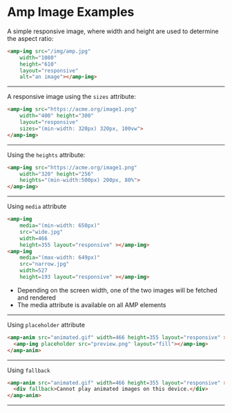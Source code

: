 # Amp Image Examples

A simple responsive image, where width and height are used to determine the aspect ratio:
```html
<amp-img src="/img/amp.jpg"
    width="1080"
    height="610"
    layout="responsive"
    alt="an image"></amp-img>
```
---
A responsive image using the `sizes` attribute:
```html
<amp-img src="https://acme.org/image1.png"
    width="400" height="300"
    layout="responsive"
    sizes="(min-width: 320px) 320px, 100vw">
</amp-img>
```
---
Using the `heights` attribute:
```html
<amp-img src="https://acme.org/image1.png"
    width="320" height="256"
    heights="(min-width:500px) 200px, 80%">
</amp-img>
```
---
Using `media` attribute
```html
<amp-img
    media="(min-width: 650px)"
    src="wide.jpg"
    width=466
    height=355 layout="responsive" ></amp-img>
<amp-img
    media="(max-width: 649px)"
    src="narrow.jpg"
    width=527
    height=193 layout="responsive" ></amp-img>
```
* Depending on the screen width, one of the two images will be fetched and rendered
* The media attribute is available on all AMP elements
---
Using `placeholder` attribute
```html
<amp-anim src="animated.gif" width=466 height=355 layout="responsive" >
  <amp-img placeholder src="preview.png" layout="fill"></amp-img>
</amp-anim>
```
---
Using `fallback`
```html
<amp-anim src="animated.gif" width=466 height=355 layout="responsive" >
  <div fallback>Cannot play animated images on this device.</div>
</amp-anim>
```

----------
